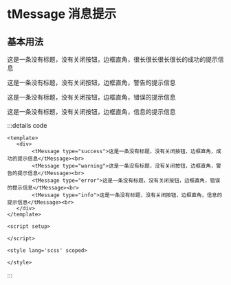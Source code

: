 # tMessage 消息提示

## 基本用法
<tMessage type="success">这是一条没有标题，没有关闭按钮，边框直角，很长很长很长很长的成功的提示信息</tMessage><br>

<tMessage type="warning">这是一条没有标题，没有关闭按钮，边框直角，警告的提示信息</tMessage><br>

<tMessage type="error">这是一条没有标题，没有关闭按钮，边框直角，错误的提示信息</tMessage><br>

<tMessage type="info">这是一条没有标题，没有关闭按钮，边框直角，信息的提示信息</tMessage><br>

:::details code 
```vue
<template>
   <div>
        <tMessage type="success">这是一条没有标题，没有关闭按钮，边框直角，成功的提示信息</tMessage><br>
        <tMessage type="warning">这是一条没有标题，没有关闭按钮，边框直角，警告的提示信息</tMessage><br>
        <tMessage type="error">这是一条没有标题，没有关闭按钮，边框直角，错误的提示信息</tMessage><br>
        <tMessage type="info">这是一条没有标题，没有关闭按钮，边框直角，信息的提示信息</tMessage><br>
   </div>
</template>

<script setup>

</script>

<style lang='scss' scoped>

</style>
```
:::

<script setup> 
    import tMessage from '../../packages/message/index.vue'
</script>